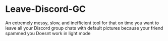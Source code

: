 # Leave-Discord-GC
An extremely messy, slow, and inefficient tool for that on time you want to leave all your Discord group chats with default pictures because your friend spammed you
Doesnt work in light mode
